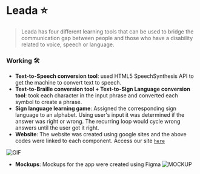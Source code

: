 # Leada ⭐️
> Leada has four different learning tools that can be used to bridge the communication gap between people and those who have a disability related to voice, speech or language. 

### Working  🛠 
- **Text-to-Speech conversion tool**: used HTML5 SpeechSynthesis API to get the machine to convert text to speech.  
- **Text-to-Braille conversion tool + Text-to-Sign Language conversion tool**: took each character in the input phrase and converted each symbol to create a phrase. 
- **Sign language learning game**: Assigned the corresponding sign language to an alphabet. Using user's input it was determined if the answer was right or wrong. The recurring loop would cycle wrong answers until the user got it right.
- **Website**: The website was created using google sites and the above codes were linked to each component. Access our site <a href= "https://sites.google.com/view/leada" target= "_blank"> `here` </a>

![GIF](http://g.recordit.co/Z96thIyfei.gif)

- **Mockups**: Mockups for the app were created using Figma 
![MOCKUP](https://i.imgur.com/PRSXNeL.png)
